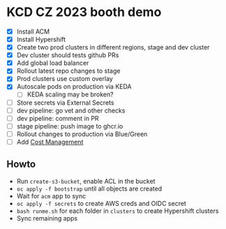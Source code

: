# KCD CZ 2023 booth demo

* [x] Install ACM
* [x] Install Hypershift
* [x] Create two prod clusters in different regions, stage and dev cluster
* [x] Dev cluster should tests github PRs
* [x] Add global load balancer
* [x] Rollout latest repo changes to stage
* [x] Prod clusters use custom overlay
* [x] Autoscale pods on production via KEDA
  * [ ] KEDA scaling may be broken?
* [ ] Store secrets via External Secrets
* [ ] dev pipeline: go vet and other checks
* [ ] dev pipeline: comment in PR
* [ ] stage pipeline: push image to ghcr.io
* [ ] Rollout changes to production via Blue/Green
* [ ] Add [Cost Management](https://github.com/rhthsa/openshift-demo/blob/main/acm-observability.md)

## Howto

* Run `create-s3-bucket`, enable ACL in the bucket
* `oc apply -f bootstrap` until all objects are created
* Wait for `acm` app to sync
* `oc apply -f secrets` to create AWS creds and OIDC secret
* `bash runme.sh` for each folder in `clusters` to create Hypershift clusters
* Sync remaining apps
